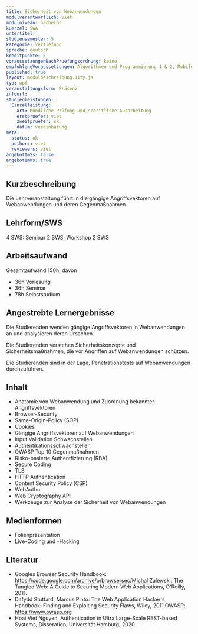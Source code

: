 ```yaml
---
title: Sicherheit von Webanwendungen
modulverantwortlich: viet
modulniveau: bachelor
kuerzel: SWA
untertitel:
studiensemester: 5
kategorie: vertiefung
sprache: deutsch
kreditpunkte: 5
voraussetzungenNachPruefungsordnung: keine
empfohleneVoraussetzungen: Algorithmen und Programmierung 1 & 2, Mobile Computing, Web Development, IT-Sicherheit
published: true
layout: modulbeschreibung.11ty.js
typ: wpf
veranstaltungsform: Präsenz
infourl: 
studienleistungen:
  Einzelleistung:
    art: Mündliche Prüfung und schritliche Ausarbeitung
    erstpruefer: viet
    zweitpruefer: sk
    datum: vereinbarung
meta:
  status: ok  
  authors: viet
  reviewers: viet
angebotImSs: false
angebotImWs: true
---
```

## Kurzbeschreibung

Die Lehrveranstaltung führt in die gängige Angriffsvektoren auf Webanwendungen und deren Gegenmaßnahmen.

## Lehrform/SWS

4 SWS: Seminar 2 SWS; Workshop 2 SWS

## Arbeitsaufwand

Gesamtaufwand 150h, davon

- 36h Vorlesung
- 36h Seminar
- 78h Selbststudium

## Angestrebte Lernergebnisse

Die Studierenden wenden gängige Angriffsvektoren in Webanwendungen an und analysieren deren Ursachen.

Die Studierenden verstehen Sicherheitskonzepte und Sicherheitsmaßnahmen, die vor Angriffen auf Webanwendungen schützen.

Die Studierenden sind in der Lage, Penetrationstests auf Webanwendungen durchzuführen.

## Inhalt

* Anatomie von Webanwendung und Zuordnung bekannter Angriffsvektoren
* Browser-Security
* Same-Origin-Policy (SOP)
* Cookies
* Gängige Angriffsvektoren auf Webanwendungen
* Input Validation Schwachstellen
* Authentikationsschwachstellen
* OWASP Top 10 Gegenmaßnahmen
* Risko-basierte Authentfizierung (RBA)
* Secure Coding
* TLS
* HTTP Authentication
* Content Security Policy (CSP)
* WebAuthn
* Web Cryptography API
* Werkzeuge zur Analyse der Sicherheit von Webanwendungen

## Medienformen

- Folienpräsentation
- Live-Coding und -Hacking

## Literatur

* Googles Browser Security Handbook: https://code.google.com/archive/p/browsersec/Michal Zalewski: The Tangled Web: A Guide to Securing Modern Web Applications, O'Reilly, 2011.
* Dafydd Stuttard, Marcus Pinto: The Web Application Hacker's Handbook: Finding and Exploiting Security Flaws, Wiley, 2011.OWASP: https://www.owasp.org
* Hoai Viet Nguyen, Authentication in Ultra Large-Scale  REST-based Systems, Disseration, Universität Hamburg, 2020

